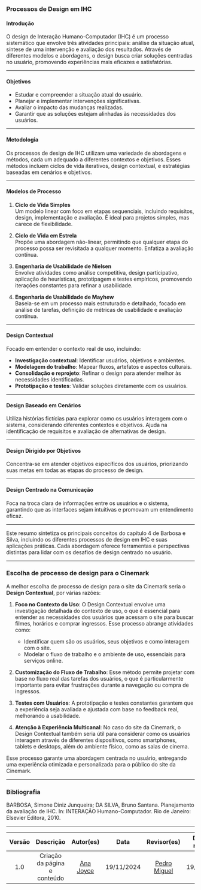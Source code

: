 ### Processos de Design em IHC

#### **Introdução**
O design de Interação Humano-Computador (IHC) é um processo sistemático que envolve três atividades principais: análise da situação atual, síntese de uma intervenção e avaliação dos resultados. Através de diferentes modelos e abordagens, o design busca criar soluções centradas no usuário, promovendo experiências mais eficazes e satisfatórias.

---

#### **Objetivos**
- Estudar e compreender a situação atual do usuário.
- Planejar e implementar intervenções significativas.
- Avaliar o impacto das mudanças realizadas.
- Garantir que as soluções estejam alinhadas às necessidades dos usuários.

---

#### **Metodologia**
Os processos de design de IHC utilizam uma variedade de abordagens e métodos, cada um adequado a diferentes contextos e objetivos. Esses métodos incluem ciclos de vida iterativos, design contextual, e estratégias baseadas em cenários e objetivos.

---

#### **Modelos de Processo**

1. **Ciclo de Vida Simples**  
   Um modelo linear com foco em etapas sequenciais, incluindo requisitos, design, implementação e avaliação. É ideal para projetos simples, mas carece de flexibilidade.

2. **Ciclo de Vida em Estrela**  
   Propõe uma abordagem não-linear, permitindo que qualquer etapa do processo possa ser revisitada a qualquer momento. Enfatiza a avaliação contínua.

3. **Engenharia de Usabilidade de Nielsen**  
   Envolve atividades como análise competitiva, design participativo, aplicação de heurísticas, prototipagem e testes empíricos, promovendo iterações constantes para refinar a usabilidade.

4. **Engenharia de Usabilidade de Mayhew**  
   Baseia-se em um processo mais estruturado e detalhado, focado em análise de tarefas, definição de métricas de usabilidade e avaliação contínua.

---

#### **Design Contextual**
Focado em entender o contexto real de uso, incluindo:  
- **Investigação contextual**: Identificar usuários, objetivos e ambientes.  
- **Modelagem do trabalho**: Mapear fluxos, artefatos e aspectos culturais.  
- **Consolidação e reprojeto**: Refinar o design para atender melhor às necessidades identificadas.  
- **Prototipação e testes**: Validar soluções diretamente com os usuários.

---

#### **Design Baseado em Cenários**
Utiliza histórias fictícias para explorar como os usuários interagem com o sistema, considerando diferentes contextos e objetivos. Ajuda na identificação de requisitos e avaliação de alternativas de design.

---

#### **Design Dirigido por Objetivos**
Concentra-se em atender objetivos específicos dos usuários, priorizando suas metas em todas as etapas do processo de design.

---

#### **Design Centrado na Comunicação**
Foca na troca clara de informações entre os usuários e o sistema, garantindo que as interfaces sejam intuitivas e promovam um entendimento eficaz.

---

Este resumo sintetiza os principais conceitos do capítulo 4 de Barbosa e Silva, incluindo os diferentes processos de design em IHC e suas aplicações práticas. Cada abordagem oferece ferramentas e perspectivas distintas para lidar com os desafios de design centrado no usuário.

---

### **Escolha de processo de design para o Cinemark**
A melhor escolha de processo de design para o site da Cinemark seria o **Design Contextual**, por várias razões:

1. **Foco no Contexto do Uso**: O Design Contextual envolve uma investigação detalhada do contexto de uso, o que é essencial para entender as necessidades dos usuários que acessam o site para buscar filmes, horários e comprar ingressos. Esse processo abrange atividades como:
   - Identificar quem são os usuários, seus objetivos e como interagem com o site.
   - Modelar o fluxo de trabalho e o ambiente de uso, essenciais para serviços online.

2. **Customização do Fluxo de Trabalho**: Esse método permite projetar com base no fluxo real das tarefas dos usuários, o que é particularmente importante para evitar frustrações durante a navegação ou compra de ingressos.

3. **Testes com Usuários**: A prototipação e testes constantes garantem que a experiência seja avaliada e ajustada com base no feedback real, melhorando a usabilidade.

4. **Atenção à Experiência Multicanal**: No caso do site da Cinemark, o Design Contextual também seria útil para considerar como os usuários interagem através de diferentes dispositivos, como smartphones, tablets e desktops, além do ambiente físico, como as salas de cinema.

Esse processo garante uma abordagem centrada no usuário, entregando uma experiência otimizada e personalizada para o público do site da Cinemark.

---

### **Bibliografia**
BARBOSA, Simone Diniz Junqueira; DA SILVA, Bruno Santana. Planejamento da avaliação de IHC. In: INTERAÇÃO Humano-Computador. Rio de Janeiro: Elsevier Editora, 2010.

---


| Versão |     Descrição      |                     Autor(es)                     |    Data    |                     Revisor(es)                     | Data de revisão |
| :----: | :----------------: | :-----------------------------------------------: | :--------: | :-------------------------------------------------: | :-------------: |
|  1.0   | Criação da página e conteúdo | [Ana Joyce](https://github.com/anajoyceamorim) | 19/11/2024 | [Pedro Miguel](https://github.com/pedroMADBR) |   19/11/2024   |